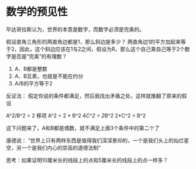 # 数学的预见性

毕达哥拉斯认为，世界的本意是数字，而数字必须是完美的。

假设直角三角形的两直角边都是1，那么斜边是多少？
两直角边1的平方加起来等于2，因此，这个斜边应该在1与2之间，假设为R，那么这个自己乘自己等于2个数字是否是“完美”的有理数？

1. A、B都是整数
2. A、B互素，也就是不能在约分
3. A/B的平方等于2

反证法：
假定你说的条件都满足，然后我找出矛盾之处，这样就推翻了原来的假设

A^2/B^2 = 2
移项
A^2 = 2 * B^2
4*C^2 = 2*B^2
2*C^2 = B^2

这下问题来了，A和B都是偶数，就不满足上面3个条件中的第二个了

康德说： “世界上只有两样东西是值得我们深深景仰的，一个是我们头上的灿烂星空，另一个是我们内心的崇高的道德法制”

思考：如果证明10厘米长的线段上的点和5厘米长的线段上的点一样多？
